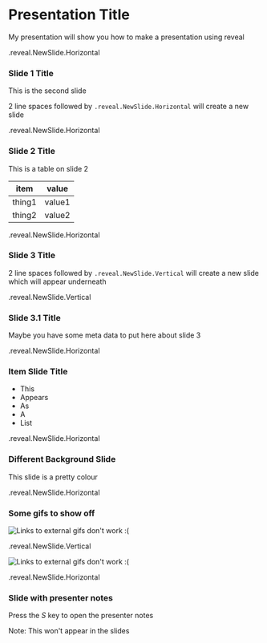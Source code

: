 # Presentation Title

My presentation will show you how to make a presentation using reveal


.reveal.NewSlide.Horizontal

### Slide 1 Title

This is the second slide

2 line spaces followed by `.reveal.NewSlide.Horizontal` will create a new slide


.reveal.NewSlide.Horizontal

### Slide 2 Title

This is a table on slide 2

|item|value|
|---|---|
|thing1|value1|
|thing2|value2|


.reveal.NewSlide.Horizontal

### Slide 3 Title

2 line spaces followed by `.reveal.NewSlide.Vertical` will create a new slide which will appear underneath


.reveal.NewSlide.Vertical

### Slide 3.1 Title

Maybe you have some meta data to put here about slide 3


.reveal.NewSlide.Horizontal

### Item Slide Title

- This <!-- .element: class="fragment" data-fragment-index="1" -->
- Appears <!-- .element: class="fragment" data-fragment-index="2" -->
- As <!-- .element: class="fragment" data-fragment-index="3" -->
- A <!-- .element: class="fragment" data-fragment-index="4" -->
- List <!-- .element: class="fragment" data-fragment-index="5" -->


.reveal.NewSlide.Horizontal

### Different Background Slide

<!-- .slide: data-background="#ff0000" -->

This slide is a pretty colour


.reveal.NewSlide.Horizontal

### Some gifs to show off

![Links to external gifs don't work :(](gifs/test.gif)


.reveal.NewSlide.Vertical

![Links to external gifs don't work :(](https://gph.is/2pBao24)


.reveal.NewSlide.Horizontal

### Slide with presenter notes

Press the _S_ key to open the presenter notes

Note: This won't appear in the slides
